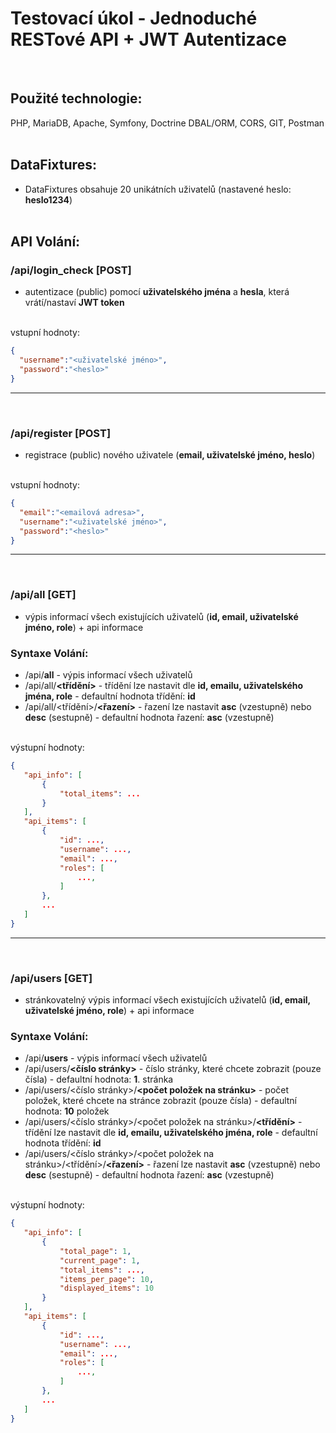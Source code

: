 # Testovací úkol - Jednoduché RESTové API + JWT Autentizace
<br />

## Použité technologie:

PHP, MariaDB, Apache, Symfony, Doctrine DBAL/ORM, CORS, GIT, Postman
<br /><br />

## DataFixtures:
- DataFixtures obsahuje 20 unikátních uživatelů (nastavené heslo: **heslo1234**)
<br /><br />

## API Volání:

### /api/login_check [POST]
  - autentizace (public) pomocí **uživatelského jména** a **hesla**, která vrátí/nastaví **JWT token**
  <br />
  vstupní hodnoty:
  
  ```json
  {
    "username":"<uživatelské jméno>",
    "password":"<heslo>"
  }
  ```
  <hr><br />
  
### /api/register [POST]
  - registrace (public) nového uživatele (**email, uživatelské jméno, heslo**)
  <br />
  vstupní hodnoty:
  
  ```json
  {
    "email":"<emailová adresa>",
    "username":"<uživatelské jméno>",
    "password":"<heslo>"
  }
  ```
  <hr><br />
 
### /api/all [GET]
  - výpis informací všech existujících uživatelů (**id, email, uživatelské jméno, role**) + api informace
### Syntaxe Volání:
  * /api/**all**  - výpis informací všech uživatelů
  * /api/all/**<třídění>** - třídění lze nastavit dle **id, emailu, uživatelského jména, role** - defaultní hodnota třídění: **id**
  * /api/all/<třídění>/**<řazení>** - řazení lze nastavit **asc** (vzestupně) nebo **desc** (sestupně) - defaultní hodnota řazení: **asc** (vzestupně)
 <br />
 výstupní hodnoty:
 
 ```json
 {
    "api_info": [
        {
            "total_items": ...
        }
    ],
    "api_items": [
        {
            "id": ...,
            "username": ...,
            "email": ...,
            "roles": [
                ...,
            ]
        },
        ...
    ] 
 }
 ```
 <hr><br />
 
 ### /api/users [GET]
  - stránkovatelný výpis informací všech existujících uživatelů (**id, email, uživatelské jméno, role**) + api informace
 ### Syntaxe Volání:
  * /api/**users**  - výpis informací všech uživatelů
  * /api/users/**<číslo stránky>** - číslo stránky, které chcete zobrazit (pouze čísla) - defaultní hodnota: **1**. stránka
  * /api/users/<číslo stránky>/**<počet položek na stránku>** - počet položek, které chcete na stránce zobrazit (pouze čísla) - defaultní hodnota: **10** položek
  * /api/users/<číslo stránky>/<počet položek na stránku>/**<třídění>** - třídění lze nastavit dle **id, emailu, uživatelského jména, role** - defaultní hodnota třídění: **id**
  * /api/users/<číslo stránky>/<počet položek na stránku>/<třídění>/**<řazení>** - řazení lze nastavit **asc** (vzestupně) nebo **desc** (sestupně) - defaultní hodnota řazení: **asc** (vzestupně)
 <br />
 výstupní hodnoty:
 
 ```json
 {
    "api_info": [
        {
            "total_page": 1,
            "current_page": 1,
            "total_items": ...,
            "items_per_page": 10,
            "displayed_items": 10
        }
    ],
    "api_items": [
        {
            "id": ...,
            "username": ...,
            "email": ...,
            "roles": [
                ...,
            ]
        },
        ...
    ]
 }
 ```
  
